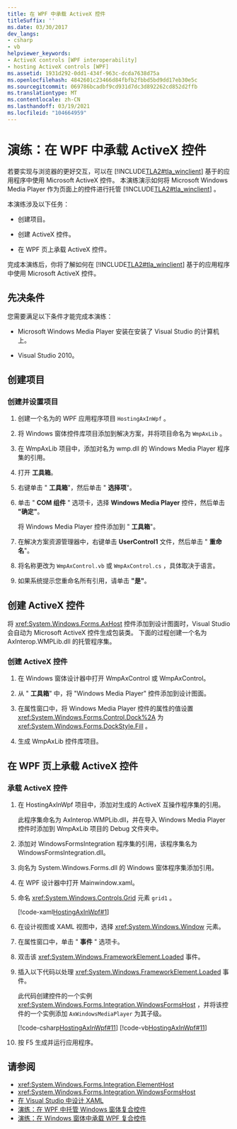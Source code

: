 ```yaml
---
title: 在 WPF 中承载 ActiveX 控件
titleSuffix: ''
ms.date: 03/30/2017
dev_langs:
- csharp
- vb
helpviewer_keywords:
- ActiveX controls [WPF interoperability]
- hosting ActiveX controls [WPF]
ms.assetid: 1931d292-0dd1-434f-963c-dcda7638d75a
ms.openlocfilehash: 4842601c23466d84fbfb2fbbd5bd9dd17eb30e5c
ms.sourcegitcommit: 069786bcadbf9cd931d7dc3d892262cd852d2ffb
ms.translationtype: MT
ms.contentlocale: zh-CN
ms.lasthandoff: 03/19/2021
ms.locfileid: "104664959"
---
```

# <a name="walkthrough-hosting-an-activex-control-in-wpf"></a>演练：在 WPF 中承载 ActiveX 控件
若要实现与浏览器的更好交互，可以在 [!INCLUDE[TLA2#tla_winclient](../../../includes/tla2sharptla-winclient-md.md)] 基于的应用程序中使用 Microsoft ActiveX 控件。 本演练演示如何将 Microsoft Windows Media Player 作为页面上的控件进行托管 [!INCLUDE[TLA2#tla_winclient](../../../includes/tla2sharptla-winclient-md.md)] 。

 本演练涉及以下任务：

- 创建项目。

- 创建 ActiveX 控件。

- 在 WPF 页上承载 ActiveX 控件。

 完成本演练后，你将了解如何在 [!INCLUDE[TLA2#tla_winclient](../../../includes/tla2sharptla-winclient-md.md)] 基于的应用程序中使用 Microsoft ActiveX 控件。

## <a name="prerequisites"></a>先决条件
 您需要满足以下条件才能完成本演练：

- Microsoft Windows Media Player 安装在安装了 Visual Studio 的计算机上。

- Visual Studio 2010。

## <a name="creating-the-project"></a>创建项目

### <a name="to-create-and-set-up-the-project"></a>创建并设置项目

1. 创建一个名为的 WPF 应用程序项目 `HostingAxInWpf` 。

2. 将 Windows 窗体控件库项目添加到解决方案，并将项目命名为 `WmpAxLib` 。

3. 在 WmpAxLib 项目中，添加对名为 wmp.dll 的 Windows Media Player 程序集的引用。

4. 打开 **工具箱**。

5. 右键单击 " **工具箱**"，然后单击 " **选择项**"。

6. 单击 " **COM 组件** " 选项卡，选择 **Windows Media Player** 控件，然后单击 **"确定"**。

     将 Windows Media Player 控件添加到 " **工具箱**"。

7. 在解决方案资源管理器中，右键单击 **UserControl1** 文件，然后单击 " **重命名**"。

8. 将名称更改为 `WmpAxControl.vb` 或 `WmpAxControl.cs` ，具体取决于语言。

9. 如果系统提示您重命名所有引用，请单击 **"是"**。

## <a name="creating-the-activex-control"></a>创建 ActiveX 控件
将 <xref:System.Windows.Forms.AxHost> 控件添加到设计图面时，Visual Studio 会自动为 Microsoft ActiveX 控件生成包装类。 下面的过程创建一个名为 AxInterop.WMPLib.dll 的托管程序集。

### <a name="to-create-the-activex-control"></a>创建 ActiveX 控件

1. 在 Windows 窗体设计器中打开 WmpAxControl 或 WmpAxControl。

2. 从 " **工具箱**" 中，将 "Windows Media Player" 控件添加到设计图面。

3. 在属性窗口中，将 Windows Media Player 控件的属性的值设置 <xref:System.Windows.Forms.Control.Dock%2A> 为 <xref:System.Windows.Forms.DockStyle.Fill> 。

4. 生成 WmpAxLib 控件库项目。

## <a name="hosting-the-activex-control-on-a-wpf-page"></a>在 WPF 页上承载 ActiveX 控件

### <a name="to-host-the-activex-control"></a>承载 ActiveX 控件

1. 在 HostingAxInWpf 项目中，添加对生成的 ActiveX 互操作程序集的引用。

     此程序集命名为 AxInterop.WMPLib.dll，并在导入 Windows Media Player 控件时添加到 WmpAxLib 项目的 Debug 文件夹中。

2. 添加对 WindowsFormsIntegration 程序集的引用，该程序集名为 WindowsFormsIntegration.dll。

3. 向名为 System.Windows.Forms.dll 的 Windows 窗体程序集添加引用。

4. 在 WPF 设计器中打开 Mainwindow.xaml。

5. 命名 <xref:System.Windows.Controls.Grid> 元素 `grid1` 。

     [!code-xaml[HostingAxInWpf#1](~/samples/snippets/csharp/VS_Snippets_Wpf/HostingAxInWpf/CSharp/HostingAxInWpf/window1.xaml#1)]

6. 在设计视图或 XAML 视图中，选择 <xref:System.Windows.Window> 元素。

7. 在属性窗口中，单击 " **事件** " 选项卡。

8. 双击该 <xref:System.Windows.FrameworkElement.Loaded> 事件。

9. 插入以下代码以处理 <xref:System.Windows.FrameworkElement.Loaded> 事件。

     此代码创建控件的一个实例 <xref:System.Windows.Forms.Integration.WindowsFormsHost> ，并将该控件的一个实例添加 `AxWindowsMediaPlayer` 为其子级。

     [!code-csharp[HostingAxInWpf#11](~/samples/snippets/csharp/VS_Snippets_Wpf/HostingAxInWpf/CSharp/HostingAxInWpf/window1.xaml.cs#11)]
     [!code-vb[HostingAxInWpf#11](~/samples/snippets/visualbasic/VS_Snippets_Wpf/HostingAxInWpf/VisualBasic/HostingAxInWpf/window1.xaml.vb#11)]  
  
10. 按 F5 生成并运行应用程序。  
  
## <a name="see-also"></a>请参阅

- <xref:System.Windows.Forms.Integration.ElementHost>
- <xref:System.Windows.Forms.Integration.WindowsFormsHost>
- [在 Visual Studio 中设计 XAML](/visualstudio/xaml-tools/designing-xaml-in-visual-studio)
- [演练：在 WPF 中托管 Windows 窗体复合控件](walkthrough-hosting-a-windows-forms-composite-control-in-wpf.md)
- [演练：在 Windows 窗体中承载 WPF 复合控件](walkthrough-hosting-a-wpf-composite-control-in-windows-forms.md)
